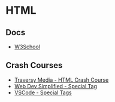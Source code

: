 # HTML

## Docs

- [W3School](https://www.w3schools.com/html/)

## Crash Courses

- [Traversy Media - HTML Crash Course](https://www.youtube.com/watch?v=UB1O30fR-EE)
- [Web Dev Simplified - Special Tag](https://www.youtube.com/watch?v=iX_QyjdctsQ)
- [VSCode - Special Tags](https://www.youtube.com/watch?v=9lP8TcVJv-I)